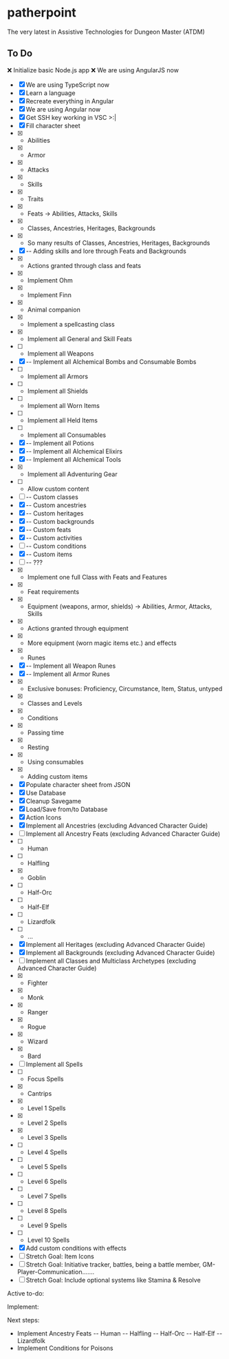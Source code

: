 # patherpoint
The very latest in Assistive Technologies for Dungeon Master (ATDM)

## To Do

:x: Initialize basic Node.js app
:x: We are using AngularJS now
- [x] We are using TypeScript now
- [x] Learn a language
- [x] Recreate everything in Angular
- [x] We are using Angular now
- [x] Get SSH key working in VSC >:|
- [x] Fill character sheet
- [x] - Abilities
- [x] - Armor
- [x] - Attacks
- [x] - Skills
- [x] - Traits
- [x] - Feats -> Abilities, Attacks, Skills
- [x] - Classes, Ancestries, Heritages, Backgrounds
- [x] - So many results of Classes, Ancestries, Heritages, Backgrounds
- [x] -- Adding skills and lore through Feats and Backgrounds
- [x] - Actions granted through class and feats
- [x] - Implement Ohm
- [x] - Implement Finn
- [x] - Animal companion
- [x] - Implement a spellcasting class
- [x] - Implement all General and Skill Feats
- [ ] - Implement all Weapons
- [x] -- Implement all Alchemical Bombs and Consumable Bombs
- [ ] - Implement all Armors
- [ ] - Implement all Shields
- [ ] - Implement all Worn Items
- [ ] - Implement all Held Items
- [ ] - Implement all Consumables
- [x] -- Implement all Potions
- [x] -- Implement all Alchemical Elixirs
- [x] -- Implement all Alchemical Tools
- [x] - Implement all Adventuring Gear
- [ ] - Allow custom content
- [ ] -- Custom classes
- [x] -- Custom ancestries
- [x] -- Custom heritages
- [x] -- Custom backgrounds
- [x] -- Custom feats
- [x] -- Custom activities
- [ ] -- Custom conditions
- [x] -- Custom items
- [ ] -- ???
- [x] - Implement one full Class with Feats and Features
- [x] - Feat requirements
- [x] - Equipment (weapons, armor, shields) -> Abilities, Armor, Attacks, Skills
- [x] - Actions granted through equipment
- [x] - More equipment (worn magic items etc.) and effects
- [x] - Runes
- [x] -- Implement all Weapon Runes
- [x] -- Implement all Armor Runes
- [x] - Exclusive bonuses: Proficiency, Circumstance, Item, Status, untyped
- [x] - Classes and Levels
- [x] - Conditions
- [x] - Passing time
- [x] - Resting
- [x] - Using consumables
- [x] - Adding custom items
- [x] Populate character sheet from JSON
- [x] Use Database
- [x] Cleanup Savegame
- [x] Load/Save from/to Database
- [x] Action Icons
- [x] Implement all Ancestries (excluding Advanced Character Guide)
- [ ] Implement all Ancestry Feats (excluding Advanced Character Guide)
- [ ] - Human
- [ ] - Halfling
- [x] - Goblin
- [ ] - Half-Orc
- [ ] - Half-Elf
- [ ] - Lizardfolk
- [ ] - ...
- [x] Implement all Heritages (excluding Advanced Character Guide)
- [x] Implement all Backgrounds (excluding Advanced Character Guide)
- [ ] Implement all Classes and Multiclass Archetypes (excluding Advanced Character Guide)
- [x] - Fighter
- [x] - Monk
- [x] - Ranger
- [x] - Rogue
- [x] - Wizard
- [x] - Bard
- [ ] Implement all Spells
- [ ] - Focus Spells
- [x] - Cantrips
- [x] - Level 1 Spells
- [x] - Level 2 Spells
- [x] - Level 3 Spells
- [ ] - Level 4 Spells
- [ ] - Level 5 Spells
- [ ] - Level 6 Spells
- [ ] - Level 7 Spells
- [ ] - Level 8 Spells
- [ ] - Level 9 Spells
- [ ] - Level 10 Spells
- [x] Add custom conditions with effects
- [ ] Stretch Goal: Item Icons
- [ ] Stretch Goal: Initiative tracker, battles, being a battle member, GM-Player-Communication.......
- [ ] Stretch Goal: Include optional systems like Stamina & Resolve

Active to-do:

Implement:

Next steps:
- Implement Ancestry Feats
-- Human
-- Halfling
-- Half-Orc
-- Half-Elf
-- Lizardfolk
- Implement Conditions for Poisons